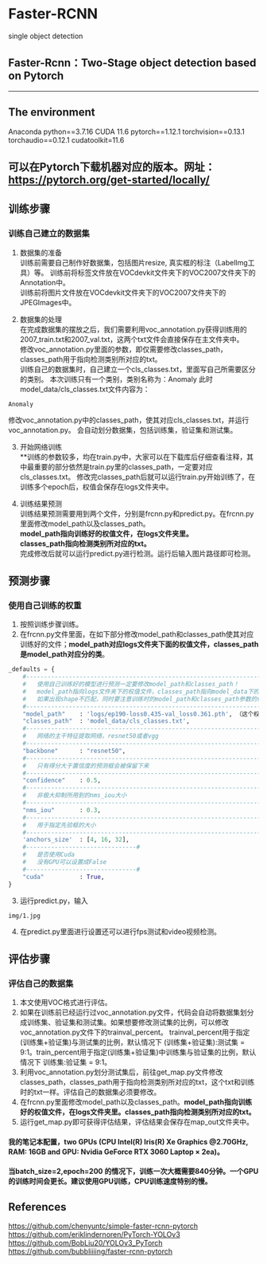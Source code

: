 # Faster-RCNN
single object detection
## Faster-Rcnn：Two-Stage object detection based on Pytorch
---

## The environment
Anaconda
python==3.7.16
CUDA 11.6
pytorch==1.12.1 torchvision==0.13.1 torchaudio==0.12.1 cudatoolkit=11.6

## 可以在Pytorch下载机器对应的版本。网址：https://pytorch.org/get-started/locally/

## 训练步骤

### 训练自己建立的数据集
1. 数据集的准备  
训练前需要自己制作好数据集，包括图片resize, 真实框的标注（LabelImg工具）等。
训练前将标签文件放在VOCdevkit文件夹下的VOC2007文件夹下的Annotation中。   
训练前将图片文件放在VOCdevkit文件夹下的VOC2007文件夹下的JPEGImages中。   

2. 数据集的处理  
在完成数据集的摆放之后，我们需要利用voc_annotation.py获得训练用的2007_train.txt和2007_val.txt，这两个txt文件会直接保存在主文件夹中。   
修改voc_annotation.py里面的参数，即仅需要修改classes_path，classes_path用于指向检测类别所对应的txt。   
训练自己的数据集时，自己建立一个cls_classes.txt，里面写自己所需要区分的类别。
本次训练只有一个类别，类别名称为：Anomaly
此时model_data/cls_classes.txt文件内容为：      
```
Anomaly

```
修改voc_annotation.py中的classes_path，使其对应cls_classes.txt，并运行voc_annotation.py。 会自动划分数据集，包括训练集，验证集和测试集。

3. 开始网络训练  
**训练的参数较多，均在train.py中，大家可以在下载库后仔细查看注释，其中最重要的部分依然是train.py里的classes_path，一定要对应cls_classes.txt。 
修改完classes_path后就可以运行train.py开始训练了，在训练多个epoch后，权值会保存在logs文件夹中。

4. 训练结果预测  
训练结果预测需要用到两个文件，分别是frcnn.py和predict.py。在frcnn.py里面修改model_path以及classes_path。  
**model_path指向训练好的权值文件，在logs文件夹里。  
classes_path指向检测类别所对应的txt。**  
完成修改后就可以运行predict.py进行检测。运行后输入图片路径即可检测。  

## 预测步骤
### 使用自己训练的权重
1. 按照训练步骤训练。  
2. 在frcnn.py文件里面，在如下部分修改model_path和classes_path使其对应训练好的文件；**model_path对应logs文件夹下面的权值文件，classes_path是model_path对应分的类**。  
```python
_defaults = {
    #--------------------------------------------------------------------------#
    #   使用自己训练好的模型进行预测一定要修改model_path和classes_path！
    #   model_path指向logs文件夹下的权值文件，classes_path指向model_data下的txt
    #   如果出现shape不匹配，同时要注意训练时的model_path和classes_path参数的修改
    #--------------------------------------------------------------------------#
    "model_path"    : 'logs/ep190-loss0.435-val_loss0.361.pth', （这个权重文件是训练好的保存在logs文件夹下的。）
    "classes_path"  : 'model_data/cls_classes.txt',
    #---------------------------------------------------------------------#
    #   网络的主干特征提取网络，resnet50或者vgg
    #---------------------------------------------------------------------#
    "backbone"      : "resnet50",
    #---------------------------------------------------------------------#
    #   只有得分大于置信度的预测框会被保留下来
    #---------------------------------------------------------------------#
    "confidence"    : 0.5,
    #---------------------------------------------------------------------#
    #   非极大抑制所用到的nms_iou大小
    #---------------------------------------------------------------------#
    "nms_iou"       : 0.3,
    #---------------------------------------------------------------------#
    #   用于指定先验框的大小
    #---------------------------------------------------------------------#
    'anchors_size'  : [4, 16, 32],
    #-------------------------------#
    #   是否使用Cuda
    #   没有GPU可以设置成False
    #-------------------------------#
    "cuda"          : True,
}
```
3. 运行predict.py，输入  
```
img/1.jpg

```
4. 在predict.py里面进行设置还可以进行fps测试和video视频检测。  

## 评估步骤 
### 评估自己的数据集
1. 本文使用VOC格式进行评估。  
2. 如果在训练前已经运行过voc_annotation.py文件，代码会自动将数据集划分成训练集、验证集和测试集。如果想要修改测试集的比例，可以修改voc_annotation.py文件下的trainval_percent。
trainval_percent用于指定(训练集+验证集)与测试集的比例，默认情况下 (训练集+验证集):测试集 = 9:1。train_percent用于指定(训练集+验证集)中训练集与验证集的比例，默认情况下 训练集:验证集 = 9:1。
3. 利用voc_annotation.py划分测试集后，前往get_map.py文件修改classes_path，classes_path用于指向检测类别所对应的txt，这个txt和训练时的txt一样。评估自己的数据集必须要修改。
4. 在frcnn.py里面修改model_path以及classes_path。**model_path指向训练好的权值文件，在logs文件夹里。classes_path指向检测类别所对应的txt。**  
5. 运行get_map.py即可获得评估结果，评估结果会保存在map_out文件夹中。

#### 我的笔记本配置，two GPUs (CPU Intel(R) Iris(R) Xe Graphics @2.70GHz, RAM: 16GB and GPU: Nvidia GeForce RTX 3060 Laptop × 2ea)。
#### 当batch_size=2,epoch=200 的情况下，训练一次大概需要840分钟。一个GPU的训练时间会更长。建议使用GPU训练，CPU训练速度特别的慢。

## References
https://github.com/chenyuntc/simple-faster-rcnn-pytorch  
https://github.com/eriklindernoren/PyTorch-YOLOv3  
https://github.com/BobLiu20/YOLOv3_PyTorch  
https://github.com/bubbliiiing/faster-rcnn-pytorch
